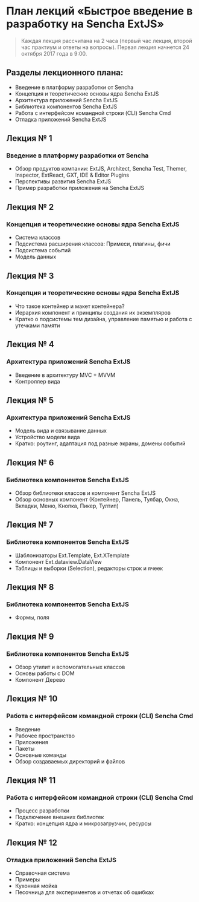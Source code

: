 
# План лекций «Быстрое введение в разработку на Sencha ExtJS»

> Каждая лекция рассчитана на 2 часа (первый час лекция, второй час практиум и ответы на вопросы).
Первая лекция начнется 24 октября 2017 года в 9:00.


## Разделы лекционного плана:

- Введение в платформу разработки от Sencha
- Концепция и теоретические основы ядра Sencha ExtJS
- Архитектура приложений Sencha ExtJS
- Библиотека компонентов Sencha ExtJS
- Работа с интерфейсом командной строки (CLI) Sencha Cmd
- Отладка приложений Sencha ExtJS




## Лекция № 1

### Введение в платформу разработки от Sencha

- Обзор продуктов компании: 
  ExtJS, Architect, Sencha Test, Themer, Inspector,
  ExtReact, GXT, IDE & Editor Plugins
- Перспективы развития Sencha ExtJS
- Пример разработки приложения на Sencha ExtJS





## Лекция № 2

### Концепция и теоретические основы ядра Sencha ExtJS


- Система классов
- Подсистема расширения классов: Примеси, плагины, фичи
- Подсистема событий
- Модель данных




## Лекция № 3

### Концепция и теоретические основы ядра Sencha ExtJS

- Что такое контейнер и макет контейнера?
- Иерархия компонент и принципы создания их экземпляров
- Кратко о подсистемы тем дизайна, управление памятью и работа с утечками памяти




## Лекция № 4


### Архитектура приложений Sencha ExtJS

- Введение в архитектуру MVC + MVVM
- Контроллер вида



## Лекция № 5

### Архитектура приложений Sencha ExtJS

- Модель вида и связывание данных
- Устройство модели вида
- Кратко: роутинг, адаптация под разные экраны, домены событий








## Лекция № 6



### Библиотека компонентов Sencha ExtJS

- Обзор библиотеки классов и компонент Sencha ExtJS
- Обзор основных компонент (Контейнер, Панель, Тулбар, Окна, Вкладки, Меню, Кнопка, Пикер, Тултип)




## Лекция № 7

### Библиотека компонентов Sencha ExtJS

- Шаблонизаторы Ext.Template, Ext.XTemplate
- Компонент Ext.dataview.DataView
- Таблицы и выборки (Selection), редакторы строк и ячеек




## Лекция № 8

### Библиотека компонентов Sencha ExtJS

- Формы, поля





## Лекция № 9

### Библиотека компонентов Sencha ExtJS

- Обзор утилит и вспомогательных классов
- Основы работы с DOM 
- Компонент Дерево




## Лекция № 10

### Работа с интерфейсом командной строки (CLI) Sencha Cmd

- Введение
- Рабочее пространство
- Приложения
- Пакеты
- Основные команды
- Обзор создаваемых директорий и файлов



## Лекция № 11

### Работа с интерфейсом командной строки (CLI) Sencha Cmd

- Процесс разработки
- Подключение внешних библиотек
- Кратко: концепция ядра и микрозагрузчик, ресурсы




## Лекция № 12

### Отладка приложений Sencha ExtJS

- Справочная система
- Примеры
- Кухонная мойка
- Песочница для экспериментов и отчетах об ошибках



